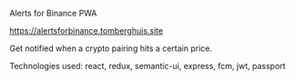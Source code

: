 Alerts for Binance PWA

https://alertsforbinance.tomberghuis.site

Get notified when a crypto pairing hits a certain price.

Technologies used: react, redux, semantic-ui, express, fcm, jwt, passport

